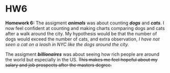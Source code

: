 # HW6
 **Homework 6:**
 The assigment ***animals*** was about counting ***dogs*** and ***cats***. I now feel confident at counting and making charts comparing dogs and cats after a walk around the city. My hypothesis would be that the number of dogs would exceed the number of cats, and extra observation, _I have not seen a cat on a leash in NYC like the dogs around the city._ 

 The assigment ***billionaires*** was about seeing how rich people are around the world but especially in the US. ~~This makes me feel hopeful about my salary and job prospects after the masters degree.~~


